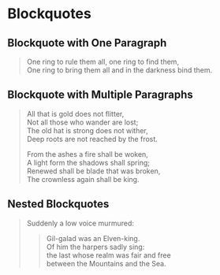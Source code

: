 # Blockquotes

## Blockquote with One Paragraph

> One ring to rule them all, one ring to find them, <br>
> One ring to bring them all and in the darkness bind them. 

## Blockquote with Multiple Paragraphs

> All that is gold does not flitter, <br>
> Not all those who wander are lost; <br>
> The old hat is strong does not wither, <br>
> Deep roots are not reached by the frost. 
> 
> From the ashes a fire shall be woken, <br>
> A light form the shadows shall spring; <br> 
> Renewed shall be blade that was broken, <br>
> The crownless again shall be king.

## Nested Blockquotes 

> Suddenly a low voice murmured:
> 
>> Gil-galad was an Elven-king. <br>
> Of him the harpers sadly sing: <br> 
> the last whose realm was fair and free <br>
> between the Mountains and the Sea.
